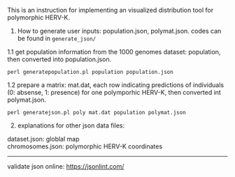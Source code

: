 This is an instruction for implementing an visualized distribution tool for polymorphic HERV-K. 

1. How to generate user inputs: population.json, polymat.json. 
codes can be found in ```generate_json/```

1.1 get population information from the 1000 genomes dataset: population, 
then converted into population.json.
```
perl generatepopulation.pl population population.json
```

1.2 prepare a matrix: mat.dat, each row indicating predictions of individuals (0: absense, 1: presence) for one polymporhic HERV-K, 
then converted int polymat.json.
```
perl generatejson.pl poly mat.dat population polymat.json   
```

2. explanations for other json data files:

dataset.json:  globlal map  
chromosomes.json:  polymorphic HERV-K coordinates


-------------------------------

validate json online: https://jsonlint.com/
